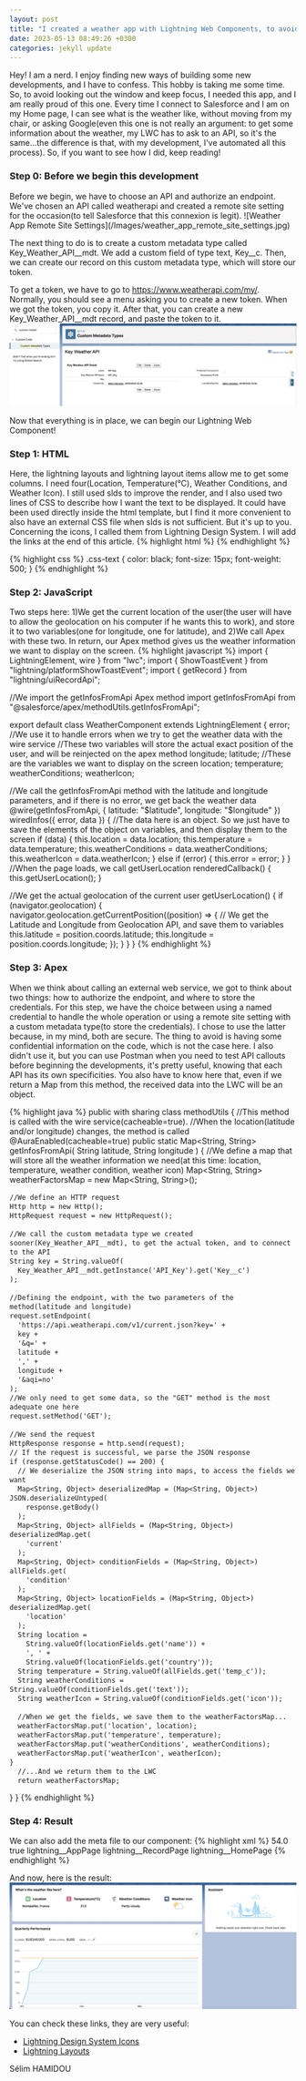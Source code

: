 ```yaml
---
layout: post
title: "I created a weather app with Lightning Web Components, to avoid looking out the window"
date: 2023-05-13 08:49:26 +0300
categories: jekyll update
---
```


Hey! I am a nerd. I enjoy finding new ways of building some new developments, and I have to confess. This hobby is taking me some time. So, to avoid looking out the window and keep focus, I needed this app, and I am really proud of this one. Every time I connect to Salesforce and I am on my Home page, I can see what is the weather like, without moving from my chair, or asking Google(even this one is not really an argument: to get some information about the weather, my LWC has to ask to an API, so it's the same...the difference is that, with my development, I've automated all this process).
So, if you want to see how I did, keep reading!
<h3>Step 0: Before we begin this development</h3>
Before we begin, we have to choose an API and authorize an endpoint. We've chosen an API called weatherapi and created a remote site setting for the occasion(to tell Salesforce that this connexion is legit).
![Weather App Remote Site Settings](/Images/weather_app_remote_site_settings.jpg)

The next thing to do is to create a custom metadata type called Key_Weather_API__mdt. We add a custom field of type text, Key__c. Then, we can create our record on this custom metadata type, which will store our token.

To get a token, we have to go to https://www.weatherapi.com/my/. Normally, you should see a menu asking you to create a new token. When we got the token, you copy it. After that, you can create a new Key_Weather_API__mdt record, and paste the token to it.
![Weather App Remote Site Settings](/Images/weather_app_mdt_record.jpg)

Now that everything is in place, we can begin our Lightning Web Component!
<h3>Step 1: HTML</h3>
Here, the lightning layouts and lightning layout items allow me to get some columns. I need four(Location, Temperature(°C), Weather Conditions, and Weather Icon). I still used slds to improve the render, and I also used two lines of CSS to describe how I want the text to be displayed. It could have been used directly inside the html template, but I find it more convenient to also have an external CSS file when slds is not sufficient. But it's up to you. Concerning the icons, I called them from Lightning Design System. I will add the links at the end of this article.
{% highlight html %}
<template>
  <lightning-card title="What's the weather like here?">
    <lightning-layout>
      <!-- Location -->
      <lightning-layout-item
        size="1"
        medium-device-size="3"
        padding="around_xx-small"
      >
        <lightning-card
          icon-name="standard:location"
          class="slds-align_absolute-center"
          title="Location"
        >
          <div class="slds-align_absolute-center css-text">{location}</div>
        </lightning-card>
      </lightning-layout-item>
      <!-- Location -->
      <!-- Temperature -->
      <lightning-layout-item
        size="1"
        medium-device-size="3"
        padding="around_xx-small"
      >
        <lightning-card
          icon-name="custom:custom97"
          class="slds-align_absolute-center"
          title="Current Temperature"
        >
          <div class="slds-align_absolute-center css-text">{temperature}</div>
        </lightning-card>
      </lightning-layout-item>
      <!-- Temperature -->
      <!-- Weather Conditions -->
      <lightning-layout-item
        size="1"
        medium-device-size="3"
        padding="around_xx-small"
      >
        <lightning-card
          icon-name="utility:flow"
          class="slds-align_absolute-center"
          title="Current Wind Speed"
        >
          <div class="slds-align_absolute-center css-text">
            {weatherConditions}
          </div>
        </lightning-card>
      </lightning-layout-item>
      <!-- Weather Conditions -->
      <!-- Weather Icon -->
      <lightning-layout-item
        size="1"
        medium-device-size="3"
        padding="around_xx-small"
      >
        <lightning-card
          icon-name="standard:invocable_action"
          class="slds-align_absolute-center slds-m-bottom_none"
          title="Weather Icon"
        >
          <div
            class="slds-align_absolute-center css-text weather-icon"
            style="position: relative; top: -20px; left: 0px"
          >
            <img src={weatherIcon} alt="weather icon" />
          </div>
        </lightning-card>
      </lightning-layout-item>
      <!-- Weather Icon -->
    </lightning-layout>
  </lightning-card>
</template>
{% endhighlight %}

{% highlight css %}
.css-text {
  color: black;
  font-size: 15px;
  font-weight: 500;
}
{% endhighlight %}

<h3>Step 2: JavaScript</h3>
Two steps here: 1)We get the current location of the user(the user will have to allow the geolocation on his computer if he wants this to work), and store it to two variables(one for longitude, one for latitude), and 2)We call Apex with these two. In return, our Apex method gives us the weather information we want to display on the screen.
{% highlight javascript %}
import { LightningElement, wire } from "lwc";
import { ShowToastEvent } from "lightning/platformShowToastEvent";
import { getRecord } from "lightning/uiRecordApi";

//We import the getInfosFromApi Apex method
import getInfosFromApi from "@salesforce/apex/methodUtils.getInfosFromApi";

export default class WeatherComponent extends LightningElement {
  error; //We use it to handle errors when we try to get the weather data with the wire service
  //These two variables will store the actual exact position of the user, and will be reinjected on the apex method
  longitude;
  latitude;
  //These are the variables we want to display on the screen
  location;
  temperature;
  weatherConditions;
  weatherIcon;

  //We call the getInfosFromApi method with the latitude and longitude parameters, and if there is no error, we get back the weather data
  @wire(getInfosFromApi, { latitude: "$latitude", longitude: "$longitude" })
  wiredInfos({ error, data }) {
    //The data here is an object. So we just have to save the elements of the object on variables, and then display them to the screen
    if (data) {
      this.location = data.location;
      this.temperature = data.temperature;
      this.weatherConditions = data.weatherConditions;
      this.weatherIcon = data.weatherIcon;
    } else if (error) {
      this.error = error;
    }
  }
  //When the page loads, we call getUserLocation
  renderedCallback() {
    this.getUserLocation();
  }

  //We get the actual geolocation of the current user
  getUserLocation() {
    if (navigator.geolocation) {
      navigator.geolocation.getCurrentPosition((position) => {
        // We get the Latitude and Longitude from Geolocation API, and save them to variables
        this.latitude = position.coords.latitude;
        this.longitude = position.coords.longitude;
      });
    }
  }
}
{% endhighlight %}

<h3>Step 3: Apex</h3>
When we think about calling an external web service, we got to think about two things: how to authorize the endpoint, and where to store the credentials. For this step, we have the choice between using a named credential to handle the whole operation or using a remote site setting with a custom metadata type(to store the credentials). I chose to use the latter because, in my mind, both are secure. The thing to avoid is having some confidential information on the code, which is not the case here. 
I also didn't use it, but you can use Postman when you need to test API callouts before beginning the developments, it's pretty useful, knowing that each API has its own specificities.  
You also have to know here that, even if we return a Map<String, String> from this method, the received data into the LWC will be an object.

{% highlight java %}
public with sharing class methodUtils {
  //This method is called with the wire service(cacheable=true).
  //When the location(latitude and/or longitude) changes, the method is called
  @AuraEnabled(cacheable=true)
  public static Map<String, String> getInfosFromApi(
    String latitude,
    String longitude
  ) {
    //We define a map that will store all the weather information we need(at this time: location, temperature, weather condition, weather icon)
    Map<String, String> weatherFactorsMap = new Map<String, String>();

    //We define an HTTP request
    Http http = new Http();
    HttpRequest request = new HttpRequest();

    //We call the custom metadata type we created sooner(Key_Weather_API__mdt), to get the actual token, and to connect to the API
    String key = String.valueOf(
      Key_Weather_API__mdt.getInstance('API_Key').get('Key__c')
    );

    //Defining the endpoint, with the two parameters of the method(latitude and longitude)
    request.setEndpoint(
      'https://api.weatherapi.com/v1/current.json?key=' +
      key +
      '&q=' +
      latitude +
      ',' +
      longitude +
      '&aqi=no'
    );
    //We only need to get some data, so the "GET" method is the most adequate one here
    request.setMethod('GET');

    //We send the request
    HttpResponse response = http.send(request);
    // If the request is successful, we parse the JSON response
    if (response.getStatusCode() == 200) {
      // We deserialize the JSON string into maps, to access the fields we want
      Map<String, Object> deserializedMap = (Map<String, Object>) JSON.deserializeUntyped(
        response.getBody()
      );
      Map<String, Object> allFields = (Map<String, Object>) deserializedMap.get(
        'current'
      );
      Map<String, Object> conditionFields = (Map<String, Object>) allFields.get(
        'condition'
      );
      Map<String, Object> locationFields = (Map<String, Object>) deserializedMap.get(
        'location'
      );
      String location =
        String.valueOf(locationFields.get('name')) +
        ', ' +
        String.valueOf(locationFields.get('country'));
      String temperature = String.valueOf(allFields.get('temp_c'));
      String weatherConditions = String.valueOf(conditionFields.get('text'));
      String weatherIcon = String.valueOf(conditionFields.get('icon'));

      //When we get the fields, we save them to the weatherFactorsMap...
      weatherFactorsMap.put('location', location);
      weatherFactorsMap.put('temperature', temperature);
      weatherFactorsMap.put('weatherConditions', weatherConditions);
      weatherFactorsMap.put('weatherIcon', weatherIcon);
    }
      //...And we return them to the LWC
      return weatherFactorsMap;
  }
}
{% endhighlight %}

<h3>Step 4: Result</h3> 
We can also add the meta file to our component:
{% highlight xml %}
<?xml version="1.0" encoding="UTF-8"?>
<LightningComponentBundle xmlns="http://soap.sforce.com/2006/04/metadata">
    <apiVersion>54.0</apiVersion>
    <isExposed>true</isExposed>
    <targets>
        <target>lightning__AppPage</target>
        <target>lightning__RecordPage</target>
        <target>lightning__HomePage</target>
    </targets>
</LightningComponentBundle>
{% endhighlight %}

And now, here is the result:
![Weather App Result](/Images/weather_app_result.jpg)

You can check these links, they are very useful:
<ul>
  <li><a href="https://www.lightningdesignsystem.com/icons/">Lightning Design System Icons</a></li>
  <li><a href="https://developer.salesforce.com/docs/component-library/bundle/lightning-layout/example">Lightning Layouts</a></li>
</ul>

Sélim HAMIDOU




